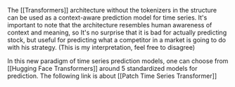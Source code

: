The [[Transformers]] architecture without the tokenizers in the structure can be used as a context-aware prediction model for time series.
It's important to note that the architecture resembles human awareness of context and meaning, so It's no surprise that it is bad for actually predicting stock, but useful for predicting what a competitor in a market is going to do with his strategy. (This is my interpretation, feel free to disagree)

In this new paradigm of time series prediction models, one can choose from [[Hugging Face Transformers]] around 5 standardized models for prediction. 
The following link is about [[Patch Time Series Transformer]]
